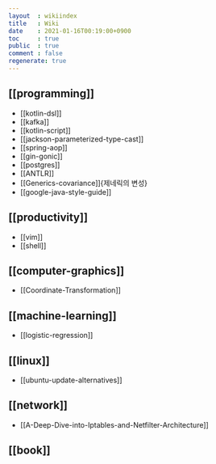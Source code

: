 ```yaml
---
layout  : wikiindex
title   : Wiki
date    : 2021-01-16T00:19:00+0900
toc     : true
public  : true
comment : false
regenerate: true
---
```


## [[programming]]

* [[kotlin-dsl]]
* [[kafka]]
* [[kotlin-script]]
* [[jackson-parameterized-type-cast]]
* [[spring-aop]]
* [[gin-gonic]]
* [[postgres]]
* [[ANTLR]]
* [[Generics-covariance]]{제네릭의 변성}
* [[google-java-style-guide]]

## [[productivity]]

* [[vim]]
* [[shell]]

## [[computer-graphics]]

* [[Coordinate-Transformation]]

## [[machine-learning]]

* [[logistic-regression]]

## [[linux]]

* [[ubuntu-update-alternatives]]

## [[network]]

* [[A-Deep-Dive-into-Iptables-and-Netfilter-Architecture]]

## [[book]]


